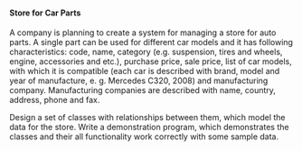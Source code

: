 #### Store for Car Parts

A company is planning to create a system for managing a store for auto parts. A single part can be used for different car models and it has following characteristics: code, name, category (e.g. suspension, tires and wheels, engine, accessories and etc.), purchase price, sale price, list of car models, with which it is compatible (each car is described with brand, model and year of manufacture, e. g. Mercedes C320, 2008) and manufacturing company. Manufacturing companies are described with name, country, address, phone and fax.

Design a set of classes with relationships between them, which model the data for the store. Write a demonstration program, which demonstrates the classes and their all functionality work correctly with some sample data.